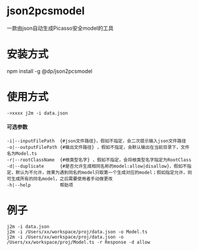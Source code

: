 # json2pcsmodel
一款由json自动生成Picasso安全model的工具

# 安装方式
npm install -g @dp/json2pcsmodel

# 使用方式
```
->xxxx j2m -i data.json 
```

#### 可选参数
```
-i|--inputFilePath  {#json文件路径}，假如不指定，会二次提示输入json文件路径  
-o|--outputFilePath {#输出文件路径} ，假如不指定，会默认输出在当前目录下，文件名为Model.ts  
-r|--rootClassName  {#根类型名字} ，假如不指定，会将根类型名字指定为RootClass  
-d|--duplicate      {#是否允许生成相同名称的model:allow|disallow}，假如不指定，默认为不允许，效果为遇到同名的model只取第一个生成对应的model；假如指定允许，则可生成所有的同名model，之后需要使用者手动做更改  
-h|--help           帮助项  
```
# 例子
```
j2m -i data.json  
j2m -i /Users/xx/workspace/proj/data.json -o Model.ts  
j2m -i /Users/xx/workspace/proj/data.json -o /Users/xx/workspace/proj/Model.ts -r Response -d allow  
```
